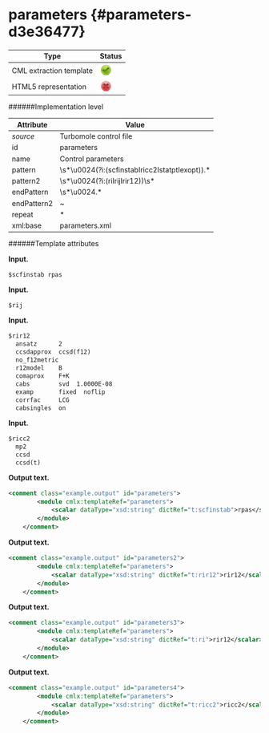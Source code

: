 # parameters {#parameters-d3e36477}


| Type                                                                                                                                                | Status                                                                                                                                              |
|----|----|
| CML extraction template                                                                                                                             | ![](/imgs/Total.png)                                                                                                                                |
| HTML5 representation                                                                                                                                | ![](/imgs/None.png)                                                                                                                                 |

######Implementation level

| Attribute                                                                                                                                           | Value                                                                                                                                               |
|----|----|
| *source*                                                                                                                                            | Turbomole control file                                                                                                                              |
| id                                                                                                                                                  | parameters                                                                                                                                          |
| name                                                                                                                                                | Control parameters                                                                                                                                  |
| pattern                                                                                                                                             | \\s\*\\u0024(?i:(scfinstabIricc2IstatptIexopt)).\*                                                                                                  |
| pattern2                                                                                                                                            | \\s\*\\u0024(?i:(riIrijIrir12))\\s\*                                                                                                                |
| endPattern                                                                                                                                          | \\s\*\\u0024.\*                                                                                                                                     |
| endPattern2                                                                                                                                         | \~                                                                                                                                                  |
| repeat                                                                                                                                              | \*                                                                                                                                                  |
| xml:base                                                                                                                                            | parameters.xml                                                                                                                                      |

######Template attributes

**Input.**

    $scfinstab rpas     
        

**Input.**

    $rij
        

**Input.**

    $rir12
      ansatz      2
      ccsdapprox  ccsd(f12)
      no_f12metric
      r12model    B
      comaprox    F+K
      cabs        svd  1.0000E-08
      examp       fixed  noflip
      corrfac     LCG
      cabsingles  on    
        

**Input.**

    $ricc2
      mp2
      ccsd
      ccsd(t)   
        

**Output text.**

```xml
<comment class="example.output" id="parameters">
        <module cmlx:templateRef="parameters">
            <scalar dataType="xsd:string" dictRef="t:scfinstab">rpas</scalar>
        </module>
    </comment>
```

**Output text.**

```xml
<comment class="example.output" id="parameters2">
        <module cmlx:templateRef="parameters">
            <scalar dataType="xsd:string" dictRef="t:rir12">rir12</scalar>
        </module>
    </comment>
```

**Output text.**

```xml
<comment class="example.output" id="parameters3">
        <module cmlx:templateRef="parameters">
            <scalar dataType="xsd:string" dictRef="t:ri">rir12</scalar>
        </module> 
    </comment>
```

**Output text.**

```xml
<comment class="example.output" id="parameters4">
        <module cmlx:templateRef="parameters">
            <scalar dataType="xsd:string" dictRef="t:ricc2">ricc2</scalar>
        </module> 
    </comment>
```
